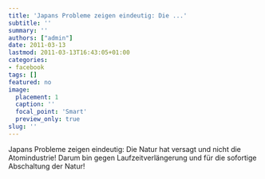 ```yaml
---
title: 'Japans Probleme zeigen eindeutig: Die ...'
subtitle: ''
summary: ''
authors: ["admin"]
date: 2011-03-13
lastmod: 2011-03-13T16:43:05+01:00
categories:
- facebook
tags: []
featured: no
image:
  placement: 1
  caption: ''
  focal_point: 'Smart'
  preview_only: true
slug: ''
---
```

Japans Probleme zeigen eindeutig: Die Natur hat versagt und nicht die Atomindustrie! Darum bin gegen Laufzeitverlängerung und für die sofortige Abschaltung der Natur!

